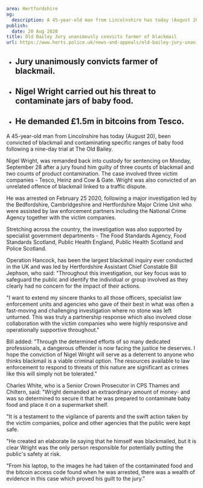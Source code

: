 ```yaml
area: Hertfordshire
og:
  description: A 45-year-old man from Lincolnshire has today (August 20), been convicted of blackmail and contaminating specific ranges of baby food following a nine-day trial at The Old Bailey.
publish:
  date: 20 Aug 2020
title: Old Bailey Jury unanimously convicts farmer of blackmail
url: https://www.herts.police.uk/news-and-appeals/old-bailey-jury-unanimously-convicts-farmer-of-blackmail-200820
```

* ## Jury unanimously convicts farmer of blackmail.

 * ## Nigel Wright carried out his threat to contaminate jars of baby food.

 * ## He demanded £1.5m in bitcoins from Tesco.

A 45-year-old man from Lincolnshire has today (August 20), been convicted of blackmail and contaminating specific ranges of baby food following a nine-day trial at The Old Bailey.

Nigel Wright, was remanded back into custody for sentencing on Monday, September 28 after a jury found him guilty of three counts of blackmail and two counts of product contamination. The case involved three victim companies - Tesco, Heinz and Cow & Gate. Wright was also convicted of an unrelated offence of blackmail linked to a traffic dispute.

He was arrested on February 25 2020, following a major investigation led by the Bedfordshire, Cambridgeshire and Hertfordshire Major Crime Unit who were assisted by law enforcement partners including the National Crime Agency together with the victim companies.

Stretching across the country, the investigation was also supported by specialist government departments - The Food Standards Agency, Food Standards Scotland, Public Health England, Public Health Scotland and Police Scotland.

Operation Hancock, has been the largest blackmail inquiry ever conducted in the UK and was led by Hertfordshire Assistant Chief Constable Bill Jephson, who said: "Throughout this investigation, our key focus was to safeguard the public and identify the individual or group involved as they clearly had no concern for the impact of their actions.

"I want to extend my sincere thanks to all those officers, specialist law enforcement units and agencies who gave of their best in what was often a fast-moving and challenging investigation where no stone was left unturned. This was truly a partnership response which also involved close collaboration with the victim companies who were highly responsive and operationally supportive throughout."

Bill added: "Through the determined efforts of so many dedicated professionals, a dangerous offender is now facing the justice he deserves. I hope the conviction of Nigel Wright will serve as a deterrent to anyone who thinks blackmail is a viable criminal option. The resources available to law enforcement to respond to threats of this nature are significant as crimes like this will simply not be tolerated."

Charles White, who is a Senior Crown Prosecutor in CPS Thames and Chiltern, said: "Wright demanded an extraordinary amount of money- and was so determined to secure it that he was prepared to contaminate baby food and place it on a supermarket shelf.

"It is a testament to the vigilance of parents and the swift action taken by the victim companies, police and other agencies that the public were kept safe.

"He created an elaborate lie saying that he himself was blackmailed, but it is clear Wright was the only person responsible for potentially putting the public's safety at risk.

"From his laptop, to the images he had taken of the contaminated food and the bitcoin access code found when he was arrested, there was a wealth of evidence in this case which proved his guilt to the jury."
